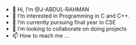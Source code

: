 - 👋 Hi, I’m @J-ABDUL-RAHMAN
- 👀 I’m interested in Programming in C and C++.
- 🌱 I’m currently pursuing final year in CSE
- 💞️ I’m looking to collaborate on doing projects
- 📫 How to reach me ...

<!---
J-ABDUL-RAHMAN/J-ABDUL-RAHMAN is a ✨ special ✨ repository because its `README.md` (this file) appears on your GitHub profile.
You can click the Preview link to take a look at your changes.
--->
